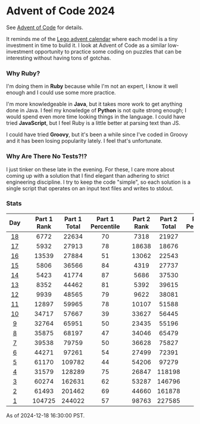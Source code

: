 # Advent of Code 2024

See [Advent of Code](https://adventofcode.com/2024/) for details.

It reminds me of the
[Lego advent calendar](https://www.lego.com/en-us/holiday-gifts/advent-calendars)
where each model is a tiny investment in time to build it.  I look at Advent of
Code as a similar low-investment opportunity to practice some coding on puzzles
that can be interesting without having tons of gotchas.

### Why Ruby?

I'm doing them in **Ruby** because while I'm not an expert, I know it well
enough and I could use some more practice.

I'm more knowledgeable in **Java**, but it takes more work to get anything done
in Java.  I feel my knowledge of **Python** is not quite strong enough; I would
spend even more time looking things in the language.  I could have tried
**JavaScript**, but I feel Ruby is a little better at parsing text than JS.

I could have tried **Groovy**, but it's been a while since I've coded in Groovy
and it has been losing popularity lately.  I feel that's unfortunate.

### Why Are There No Tests?!?

I just tinker on these late in the evening.  For these, I care more about coming
up with a solution that I find elegant than adhering to strict engineering
discipline.  I try to keep the code "simple", so each solution is a single
script that operates on an input text files and writes to stdout.

### Stats

|     Day     |  | Part 1 Rank | Part 1 Total | Part 1 Percentile |  | Part 2 Rank | Part 2 Total | Part 2 Percentile |
|:-----------:|--|:-----------:|:------------:|:-----------------:|--|:-----------:|:------------:|:-----------------:|
| [18](day18) |  |    6772     |    22634     |        70         |  |    7318     |    21927     |        66         |
| [17](day17) |  |    5932     |    27913     |        78         |  |    18638    |    18676     |         0         |
| [16](day16) |  |    13539    |    27884     |        51         |  |    13062    |    22543     |        42         |
| [15](day15) |  |    5806     |    36566     |        84         |  |    4319     |    27737     |        84         |
| [14](day14) |  |    5423     |    41774     |        87         |  |    5686     |    37530     |        84         |
| [13](day13) |  |    8352     |    44462     |        81         |  |    5392     |    39615     |        86         |
| [12](day12) |  |    9939     |    48565     |        79         |  |    9622     |    38081     |        74         |
| [11](day11) |  |    12897    |    59965     |        78         |  |    10107    |    51588     |        80         |
| [10](day10) |  |    34717    |    57667     |        39         |  |    33627    |    56445     |        40         |
| [9](day09)  |  |    32764    |    65951     |        50         |  |    23435    |    55196     |        57         |
| [8](day08)  |  |    35875    |    68197     |        47         |  |    34046    |    65479     |        48         |
| [7](day07)  |  |    39538    |    79759     |        50         |  |    36628    |    75827     |        51         |
| [6](day06)  |  |    44271    |    97261     |        54         |  |    27499    |    72391     |        62         |
| [5](day05)  |  |    61170    |    109782    |        44         |  |    54206    |    97279     |        44         |
| [4](day04)  |  |    31579    |    128289    |        75         |  |    26847    |    118198    |        77         |
| [3](day03)  |  |    60274    |    162631    |        62         |  |    53287    |    146796    |        63         |
| [2](day02)  |  |    61493    |    201462    |        69         |  |    44660    |    161878    |        72         |
| [1](day01)  |  |   104725    |    244022    |        57         |  |    98763    |    227585    |        56         |

As of 2024-12-18 16:30:00 PST.
